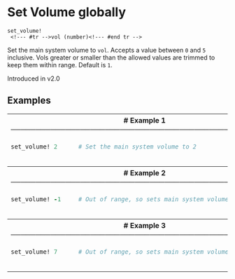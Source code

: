 # Set Volume globally

```
set_volume! 
 <!--- #tr -->vol (number)<!--- #end tr -->
```


Set the main system volume to `vol`. Accepts a value between `0` and `5` inclusive. Vols greater or smaller than the allowed values are trimmed to keep them within range. Default is `1`.

Introduced in v2.0

## Examples

<table class="examples">
<tr>
<th colspan="2" class="even head"># Example 1 ──────────────────────────────────────────────────────</th>
</tr>
<tr>
<td class="even">

```ruby
set_volume! 2



```

</td>
<td class="even">

<!--- #tr -->
```ruby
# Set the main system volume to 2



```
<!--- #end tr -->

</td>
</tr>
<tr>
<th colspan="2" class="odd head"># Example 2 ──────────────────────────────────────────────────────</th>
</tr>
<tr>
<td class="odd">

```ruby
set_volume! -1



```

</td>
<td class="odd">

<!--- #tr -->
```ruby
# Out of range, so sets main system volume to 0



```
<!--- #end tr -->

</td>
</tr>
<tr>
<th colspan="2" class="even head"># Example 3 ──────────────────────────────────────────────────────</th>
</tr>
<tr>
<td class="even">

```ruby
set_volume! 7



```

</td>
<td class="even">

<!--- #tr -->
```ruby
# Out of range, so sets main system volume to 5



```
<!--- #end tr -->

</td>
</tr>
</table>


